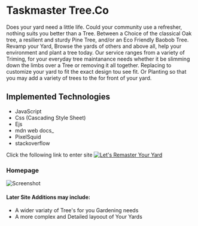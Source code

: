 # Taskmaster Tree.Co

Does your yard need a little life. Could your community use a refresher, nothing suits you better than a Tree. Between a Choice of the classical Oak tree, a resilient and sturdy Pine Tree, and/or an Eco Friendly
Baobob Tree. Revamp your Yard, Browse the yards of others and above all, help your environment and plant
a tree today. Our service ranges from a variety of Triming, for your everyday tree maintanance needs whether it be slimming down the limbs over a Tree or removing it all together. Replacing to customize your yard to fit the exact design tou see fit. Or Planting so that you may add a variety of trees to the for front of your yard.

## Implemented Technologies

- JavaScript
- Css (Cascading Style Sheet)
- Ejs
- mdn web docs_
- PixelSquid
- stackoverflow

Click the following link to enter site
[![Let's Remaster Your Yard](images/disc.png
)](https://taskmaster-tc-37434c58eeff.herokuapp.com/)

### Homepage
<img src="https://imgur.com/51jHHAI.png" alt="Screenshot">

#### Later Site Additions may include:

- A wider variaty of Tree's for you Gardening needs
- A more complex and Detailed layoout of Your Yards